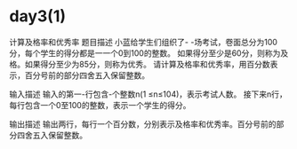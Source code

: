 # day3(1)
计算及格率和优秀率
题目描述
小蓝给学生们组织了- -场考试，卷面总分为100分，每个学生的得分都是一一个0到100的整数。
如果得分至少是60分，则称为及格。如果得分至少为85分，则称为优秀。
请计算及格率和优秀率，用百分数表示，百分号前的部分四舍五入保留整数。

输入描述
输入的第一-行包含-个整数n(1 ≤n≤104)，表示考试人数。
接下来n行，每行包含一个0至100的整数，表示一个学生的得分。

输出描述
输出两行，每行一个百分数，分别表示及格率和优秀率。百分号前的部分四舍五入保留整数。
